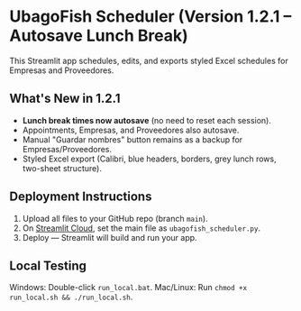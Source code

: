 # UbagoFish Scheduler (Version 1.2.1 – Autosave Lunch Break)

This Streamlit app schedules, edits, and exports styled Excel schedules for Empresas and Proveedores.

## What's New in 1.2.1
- **Lunch break times now autosave** (no need to reset each session).
- Appointments, Empresas, and Proveedores also autosave.
- Manual "Guardar nombres" button remains as a backup for Empresas/Proveedores.
- Styled Excel export (Calibri, blue headers, borders, grey lunch rows, two-sheet structure).

## Deployment Instructions
1. Upload all files to your GitHub repo (branch `main`).
2. On [Streamlit Cloud](https://share.streamlit.io/), set the main file as `ubagofish_scheduler.py`.
3. Deploy — Streamlit will build and run your app.

## Local Testing
Windows: Double-click `run_local.bat`.
Mac/Linux: Run `chmod +x run_local.sh && ./run_local.sh`.
